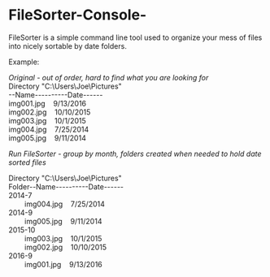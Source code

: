 # FileSorter-Console-  

FileSorter is a simple command line tool used to organize your mess of files into nicely sortable by date folders.  

Example:  

*Original - out of order, hard to find what you are looking for*  
Directory "C:\Users\Joe\Pictures"  
--Name----------Date------  
img001.jpg&nbsp;&nbsp;&nbsp;&nbsp;9/13/2016  
img002.jpg&nbsp;&nbsp;&nbsp;&nbsp;10/10/2015  
img003.jpg&nbsp;&nbsp;&nbsp;&nbsp;10/1/2015  
img004.jpg&nbsp;&nbsp;&nbsp;&nbsp;7/25/2014  
img005.jpg&nbsp;&nbsp;&nbsp;&nbsp;9/11/2014  

*Run FileSorter - group by month, folders created when needed to hold date sorted files*  

Directory "C:\Users\Joe\Pictures"  
Folder--Name----------Date------  
2014-7  
&nbsp;&nbsp;&nbsp;&nbsp;&nbsp;&nbsp;&nbsp;&nbsp;img004.jpg&nbsp;&nbsp;&nbsp;&nbsp;7/25/2014  
2014-9  
&nbsp;&nbsp;&nbsp;&nbsp;&nbsp;&nbsp;&nbsp;&nbsp;img005.jpg&nbsp;&nbsp;&nbsp;&nbsp;9/11/2014  
2015-10  
&nbsp;&nbsp;&nbsp;&nbsp;&nbsp;&nbsp;&nbsp;&nbsp;img003.jpg&nbsp;&nbsp;&nbsp;&nbsp;10/1/2015  
&nbsp;&nbsp;&nbsp;&nbsp;&nbsp;&nbsp;&nbsp;&nbsp;img002.jpg&nbsp;&nbsp;&nbsp;&nbsp;10/10/2015  
2016-9  
&nbsp;&nbsp;&nbsp;&nbsp;&nbsp;&nbsp;&nbsp;&nbsp;img001.jpg&nbsp;&nbsp;&nbsp;&nbsp;9/13/2016  
